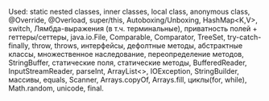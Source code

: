 Used: static nested classes, inner classes, local class, anonymous class, @Override, @Overload, super/this, Autoboxing/Unboxing, HashMap<K,V>, switch, Лямбда-выражения (в т.ч. терминальные), приватность полей + геттеры/сеттеры, java.io.File, Comparable<T>, Comparator<T>, TreeSet<E>, try-catch-finally, throw, throws, интерфейсы, дефолтные методы, абстрактные классы, множественное наследование, переопределение методов, StringBuffer, статические поля, статические методы, BufferedReader, InputStreamReader, parseInt, ArrayList<>, IOException, StringBuilder, массивы, equals, Scanner, Arrays.copyOf, Arrays.fill, циклы(for, while), Math.random, unicode, final.
